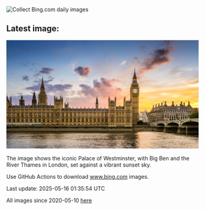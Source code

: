 ![Collect Bing.com daily images](https://github.com/counter2015/bing-daily-images/workflows/Collect%20Bing.com%20daily%20images/badge.svg)
## Latest image:
![](images/LondonParliament.jpg)

The image shows the iconic Palace of Westminster, with Big Ben and the River Thames in London, set against a vibrant sunset sky.

Use GitHub Actions to download www.bing.com images.

Last update: 2025-05-16 01:35:54 UTC

All images since 2020-05-10 [here](https://github.com/counter2015/bing-daily-images/tree/master/images)
